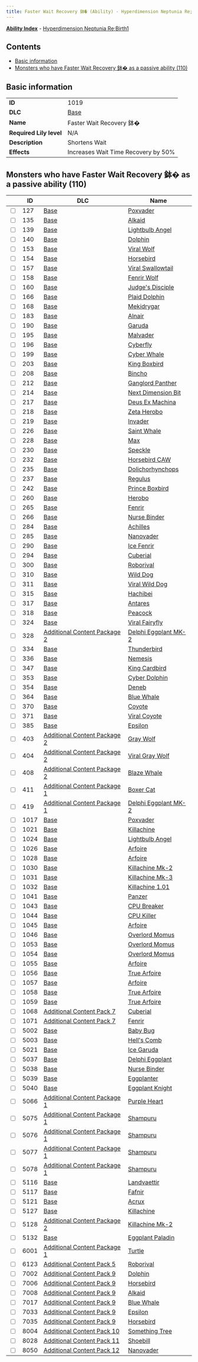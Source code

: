 ```yaml
---
title: Faster Wait Recovery 鉢� (Ability) - Hyperdimension Neptunia Re;Birth1
---
```


[**Ability Index**](/neptunia/rb1/ability/index.html) - [Hyperdimension Neptunia Re;Birth1](/neptunia/rb1)

## Contents

- [Basic information](#basic-information)
- [Monsters who have Faster Wait Recovery 鉢� as a passive ability (110)](#monsters-who-have-faster-wait-recovery-鉢�-as-a-passive-ability-110)

## Basic information

|   |   |
| -- | -- |
| **ID** | 1019
**DLC** | [Base](/neptunia/rb1/dlc/1-base.html)
**Name** | Faster Wait Recovery 鉢�
**Required Lily level** | N/A
**Description** | Shortens Wait
**Effects** | Increases Wait Time Recovery by 50% |


## Monsters who have Faster Wait Recovery 鉢� as a passive ability (110)

|    | ID | DLC | Name |
| -- | -- | --- | ---- |
| <input type="checkbox" id="rb1-monster-1-127" class="trackbox" /> | 127 | [Base](/neptunia/rb1/dlc/1-base.html) | [Poxvader](/neptunia/rb1/monster/1-127-poxvader.html) |
| <input type="checkbox" id="rb1-monster-1-135" class="trackbox" /> | 135 | [Base](/neptunia/rb1/dlc/1-base.html) | [Alkaid](/neptunia/rb1/monster/1-135-alkaid.html) |
| <input type="checkbox" id="rb1-monster-1-139" class="trackbox" /> | 139 | [Base](/neptunia/rb1/dlc/1-base.html) | [Lightbulb Angel](/neptunia/rb1/monster/1-139-lightbulb-angel.html) |
| <input type="checkbox" id="rb1-monster-1-140" class="trackbox" /> | 140 | [Base](/neptunia/rb1/dlc/1-base.html) | [Dolphin](/neptunia/rb1/monster/1-140-dolphin.html) |
| <input type="checkbox" id="rb1-monster-1-153" class="trackbox" /> | 153 | [Base](/neptunia/rb1/dlc/1-base.html) | [Viral Wolf](/neptunia/rb1/monster/1-153-viral-wolf.html) |
| <input type="checkbox" id="rb1-monster-1-154" class="trackbox" /> | 154 | [Base](/neptunia/rb1/dlc/1-base.html) | [Horsebird](/neptunia/rb1/monster/1-154-horsebird.html) |
| <input type="checkbox" id="rb1-monster-1-157" class="trackbox" /> | 157 | [Base](/neptunia/rb1/dlc/1-base.html) | [Viral Swallowtail](/neptunia/rb1/monster/1-157-viral-swallowtail.html) |
| <input type="checkbox" id="rb1-monster-1-158" class="trackbox" /> | 158 | [Base](/neptunia/rb1/dlc/1-base.html) | [Fenrir Wolf](/neptunia/rb1/monster/1-158-fenrir-wolf.html) |
| <input type="checkbox" id="rb1-monster-1-160" class="trackbox" /> | 160 | [Base](/neptunia/rb1/dlc/1-base.html) | [Judge's Disciple](/neptunia/rb1/monster/1-160-judges-disciple.html) |
| <input type="checkbox" id="rb1-monster-1-166" class="trackbox" /> | 166 | [Base](/neptunia/rb1/dlc/1-base.html) | [Plaid Dolphin](/neptunia/rb1/monster/1-166-plaid-dolphin.html) |
| <input type="checkbox" id="rb1-monster-1-168" class="trackbox" /> | 168 | [Base](/neptunia/rb1/dlc/1-base.html) | [Mekidrygar](/neptunia/rb1/monster/1-168-mekidrygar.html) |
| <input type="checkbox" id="rb1-monster-1-183" class="trackbox" /> | 183 | [Base](/neptunia/rb1/dlc/1-base.html) | [Alnair](/neptunia/rb1/monster/1-183-alnair.html) |
| <input type="checkbox" id="rb1-monster-1-190" class="trackbox" /> | 190 | [Base](/neptunia/rb1/dlc/1-base.html) | [Garuda](/neptunia/rb1/monster/1-190-garuda.html) |
| <input type="checkbox" id="rb1-monster-1-195" class="trackbox" /> | 195 | [Base](/neptunia/rb1/dlc/1-base.html) | [Malvader](/neptunia/rb1/monster/1-195-malvader.html) |
| <input type="checkbox" id="rb1-monster-1-196" class="trackbox" /> | 196 | [Base](/neptunia/rb1/dlc/1-base.html) | [Cyberfly](/neptunia/rb1/monster/1-196-cyberfly.html) |
| <input type="checkbox" id="rb1-monster-1-199" class="trackbox" /> | 199 | [Base](/neptunia/rb1/dlc/1-base.html) | [Cyber Whale](/neptunia/rb1/monster/1-199-cyber-whale.html) |
| <input type="checkbox" id="rb1-monster-1-203" class="trackbox" /> | 203 | [Base](/neptunia/rb1/dlc/1-base.html) | [King Boxbird](/neptunia/rb1/monster/1-203-king-boxbird.html) |
| <input type="checkbox" id="rb1-monster-1-208" class="trackbox" /> | 208 | [Base](/neptunia/rb1/dlc/1-base.html) | [Bincho](/neptunia/rb1/monster/1-208-bincho.html) |
| <input type="checkbox" id="rb1-monster-1-212" class="trackbox" /> | 212 | [Base](/neptunia/rb1/dlc/1-base.html) | [Ganglord Panther](/neptunia/rb1/monster/1-212-ganglord-panther.html) |
| <input type="checkbox" id="rb1-monster-1-214" class="trackbox" /> | 214 | [Base](/neptunia/rb1/dlc/1-base.html) | [Next Dimension Bit](/neptunia/rb1/monster/1-214-next-dimension-bit.html) |
| <input type="checkbox" id="rb1-monster-1-217" class="trackbox" /> | 217 | [Base](/neptunia/rb1/dlc/1-base.html) | [Deus Ex Machina](/neptunia/rb1/monster/1-217-deus-ex-machina.html) |
| <input type="checkbox" id="rb1-monster-1-218" class="trackbox" /> | 218 | [Base](/neptunia/rb1/dlc/1-base.html) | [Zeta Herobo](/neptunia/rb1/monster/1-218-zeta-herobo.html) |
| <input type="checkbox" id="rb1-monster-1-219" class="trackbox" /> | 219 | [Base](/neptunia/rb1/dlc/1-base.html) | [Invader](/neptunia/rb1/monster/1-219-invader.html) |
| <input type="checkbox" id="rb1-monster-1-226" class="trackbox" /> | 226 | [Base](/neptunia/rb1/dlc/1-base.html) | [Saint Whale](/neptunia/rb1/monster/1-226-saint-whale.html) |
| <input type="checkbox" id="rb1-monster-1-228" class="trackbox" /> | 228 | [Base](/neptunia/rb1/dlc/1-base.html) | [Max](/neptunia/rb1/monster/1-228-max.html) |
| <input type="checkbox" id="rb1-monster-1-230" class="trackbox" /> | 230 | [Base](/neptunia/rb1/dlc/1-base.html) | [Speckle](/neptunia/rb1/monster/1-230-speckle.html) |
| <input type="checkbox" id="rb1-monster-1-232" class="trackbox" /> | 232 | [Base](/neptunia/rb1/dlc/1-base.html) | [Horsebird CAW](/neptunia/rb1/monster/1-232-horsebird-caw.html) |
| <input type="checkbox" id="rb1-monster-1-235" class="trackbox" /> | 235 | [Base](/neptunia/rb1/dlc/1-base.html) | [Dolichorhynchops](/neptunia/rb1/monster/1-235-dolichorhynchops.html) |
| <input type="checkbox" id="rb1-monster-1-237" class="trackbox" /> | 237 | [Base](/neptunia/rb1/dlc/1-base.html) | [Regulus](/neptunia/rb1/monster/1-237-regulus.html) |
| <input type="checkbox" id="rb1-monster-1-242" class="trackbox" /> | 242 | [Base](/neptunia/rb1/dlc/1-base.html) | [Prince Boxbird](/neptunia/rb1/monster/1-242-prince-boxbird.html) |
| <input type="checkbox" id="rb1-monster-1-260" class="trackbox" /> | 260 | [Base](/neptunia/rb1/dlc/1-base.html) | [Herobo](/neptunia/rb1/monster/1-260-herobo.html) |
| <input type="checkbox" id="rb1-monster-1-265" class="trackbox" /> | 265 | [Base](/neptunia/rb1/dlc/1-base.html) | [Fenrir](/neptunia/rb1/monster/1-265-fenrir.html) |
| <input type="checkbox" id="rb1-monster-1-266" class="trackbox" /> | 266 | [Base](/neptunia/rb1/dlc/1-base.html) | [Nurse Binder](/neptunia/rb1/monster/1-266-nurse-binder.html) |
| <input type="checkbox" id="rb1-monster-1-284" class="trackbox" /> | 284 | [Base](/neptunia/rb1/dlc/1-base.html) | [Achilles](/neptunia/rb1/monster/1-284-achilles.html) |
| <input type="checkbox" id="rb1-monster-1-285" class="trackbox" /> | 285 | [Base](/neptunia/rb1/dlc/1-base.html) | [Nanovader](/neptunia/rb1/monster/1-285-nanovader.html) |
| <input type="checkbox" id="rb1-monster-1-290" class="trackbox" /> | 290 | [Base](/neptunia/rb1/dlc/1-base.html) | [Ice Fenrir](/neptunia/rb1/monster/1-290-ice-fenrir.html) |
| <input type="checkbox" id="rb1-monster-1-294" class="trackbox" /> | 294 | [Base](/neptunia/rb1/dlc/1-base.html) | [Cuberial](/neptunia/rb1/monster/1-294-cuberial.html) |
| <input type="checkbox" id="rb1-monster-1-300" class="trackbox" /> | 300 | [Base](/neptunia/rb1/dlc/1-base.html) | [Roborival](/neptunia/rb1/monster/1-300-roborival.html) |
| <input type="checkbox" id="rb1-monster-1-310" class="trackbox" /> | 310 | [Base](/neptunia/rb1/dlc/1-base.html) | [Wild Dog](/neptunia/rb1/monster/1-310-wild-dog.html) |
| <input type="checkbox" id="rb1-monster-1-311" class="trackbox" /> | 311 | [Base](/neptunia/rb1/dlc/1-base.html) | [Viral Wild Dog](/neptunia/rb1/monster/1-311-viral-wild-dog.html) |
| <input type="checkbox" id="rb1-monster-1-315" class="trackbox" /> | 315 | [Base](/neptunia/rb1/dlc/1-base.html) | [Hachibei](/neptunia/rb1/monster/1-315-hachibei.html) |
| <input type="checkbox" id="rb1-monster-1-317" class="trackbox" /> | 317 | [Base](/neptunia/rb1/dlc/1-base.html) | [Antares](/neptunia/rb1/monster/1-317-antares.html) |
| <input type="checkbox" id="rb1-monster-1-318" class="trackbox" /> | 318 | [Base](/neptunia/rb1/dlc/1-base.html) | [Peacock](/neptunia/rb1/monster/1-318-peacock.html) |
| <input type="checkbox" id="rb1-monster-1-324" class="trackbox" /> | 324 | [Base](/neptunia/rb1/dlc/1-base.html) | [Viral Fairyfly](/neptunia/rb1/monster/1-324-viral-fairyfly.html) |
| <input type="checkbox" id="rb1-monster-11-328" class="trackbox" /> | 328 | [Additional Content Package 2](/neptunia/rb1/dlc/11-pack2.html) | [Delphi Eggplant MK-2](/neptunia/rb1/monster/11-328-delphi-eggplant-mk-2.html) |
| <input type="checkbox" id="rb1-monster-1-334" class="trackbox" /> | 334 | [Base](/neptunia/rb1/dlc/1-base.html) | [Thunderbird](/neptunia/rb1/monster/1-334-thunderbird.html) |
| <input type="checkbox" id="rb1-monster-1-336" class="trackbox" /> | 336 | [Base](/neptunia/rb1/dlc/1-base.html) | [Nemesis](/neptunia/rb1/monster/1-336-nemesis.html) |
| <input type="checkbox" id="rb1-monster-1-347" class="trackbox" /> | 347 | [Base](/neptunia/rb1/dlc/1-base.html) | [King Cardbird](/neptunia/rb1/monster/1-347-king-cardbird.html) |
| <input type="checkbox" id="rb1-monster-1-353" class="trackbox" /> | 353 | [Base](/neptunia/rb1/dlc/1-base.html) | [Cyber Dolphin](/neptunia/rb1/monster/1-353-cyber-dolphin.html) |
| <input type="checkbox" id="rb1-monster-1-354" class="trackbox" /> | 354 | [Base](/neptunia/rb1/dlc/1-base.html) | [Deneb](/neptunia/rb1/monster/1-354-deneb.html) |
| <input type="checkbox" id="rb1-monster-1-364" class="trackbox" /> | 364 | [Base](/neptunia/rb1/dlc/1-base.html) | [Blue Whale](/neptunia/rb1/monster/1-364-blue-whale.html) |
| <input type="checkbox" id="rb1-monster-1-370" class="trackbox" /> | 370 | [Base](/neptunia/rb1/dlc/1-base.html) | [Coyote](/neptunia/rb1/monster/1-370-coyote.html) |
| <input type="checkbox" id="rb1-monster-1-371" class="trackbox" /> | 371 | [Base](/neptunia/rb1/dlc/1-base.html) | [Viral Coyote](/neptunia/rb1/monster/1-371-viral-coyote.html) |
| <input type="checkbox" id="rb1-monster-1-385" class="trackbox" /> | 385 | [Base](/neptunia/rb1/dlc/1-base.html) | [Epsilon](/neptunia/rb1/monster/1-385-epsilon.html) |
| <input type="checkbox" id="rb1-monster-11-403" class="trackbox" /> | 403 | [Additional Content Package 2](/neptunia/rb1/dlc/11-pack2.html) | [Gray Wolf](/neptunia/rb1/monster/11-403-gray-wolf.html) |
| <input type="checkbox" id="rb1-monster-11-404" class="trackbox" /> | 404 | [Additional Content Package 2](/neptunia/rb1/dlc/11-pack2.html) | [Viral Gray Wolf](/neptunia/rb1/monster/11-404-viral-gray-wolf.html) |
| <input type="checkbox" id="rb1-monster-11-408" class="trackbox" /> | 408 | [Additional Content Package 2](/neptunia/rb1/dlc/11-pack2.html) | [Blaze Whale](/neptunia/rb1/monster/11-408-blaze-whale.html) |
| <input type="checkbox" id="rb1-monster-10-411" class="trackbox" /> | 411 | [Additional Content Package 1](/neptunia/rb1/dlc/10-pack1.html) | [Boxer Cat](/neptunia/rb1/monster/10-411-boxer-cat.html) |
| <input type="checkbox" id="rb1-monster-10-419" class="trackbox" /> | 419 | [Additional Content Package 1](/neptunia/rb1/dlc/10-pack1.html) | [Delphi Eggplant MK-2](/neptunia/rb1/monster/10-419-delphi-eggplant-mk-2.html) |
| <input type="checkbox" id="rb1-monster-1-1017" class="trackbox" /> | 1017 | [Base](/neptunia/rb1/dlc/1-base.html) | [Poxvader](/neptunia/rb1/monster/1-1017-poxvader.html) |
| <input type="checkbox" id="rb1-monster-1-1021" class="trackbox" /> | 1021 | [Base](/neptunia/rb1/dlc/1-base.html) | [Killachine](/neptunia/rb1/monster/1-1021-killachine.html) |
| <input type="checkbox" id="rb1-monster-1-1024" class="trackbox" /> | 1024 | [Base](/neptunia/rb1/dlc/1-base.html) | [Lightbulb Angel](/neptunia/rb1/monster/1-1024-lightbulb-angel.html) |
| <input type="checkbox" id="rb1-monster-1-1026" class="trackbox" /> | 1026 | [Base](/neptunia/rb1/dlc/1-base.html) | [Arfoire](/neptunia/rb1/monster/1-1026-arfoire.html) |
| <input type="checkbox" id="rb1-monster-1-1028" class="trackbox" /> | 1028 | [Base](/neptunia/rb1/dlc/1-base.html) | [Arfoire](/neptunia/rb1/monster/1-1028-arfoire.html) |
| <input type="checkbox" id="rb1-monster-1-1030" class="trackbox" /> | 1030 | [Base](/neptunia/rb1/dlc/1-base.html) | [Killachine Mk-2](/neptunia/rb1/monster/1-1030-killachine-mk-2.html) |
| <input type="checkbox" id="rb1-monster-1-1031" class="trackbox" /> | 1031 | [Base](/neptunia/rb1/dlc/1-base.html) | [Killachine Mk-3](/neptunia/rb1/monster/1-1031-killachine-mk-3.html) |
| <input type="checkbox" id="rb1-monster-1-1032" class="trackbox" /> | 1032 | [Base](/neptunia/rb1/dlc/1-base.html) | [Killachine 1.01](/neptunia/rb1/monster/1-1032-killachine-1-01.html) |
| <input type="checkbox" id="rb1-monster-1-1041" class="trackbox" /> | 1041 | [Base](/neptunia/rb1/dlc/1-base.html) | [Panzer](/neptunia/rb1/monster/1-1041-panzer.html) |
| <input type="checkbox" id="rb1-monster-1-1043" class="trackbox" /> | 1043 | [Base](/neptunia/rb1/dlc/1-base.html) | [CPU Breaker](/neptunia/rb1/monster/1-1043-cpu-breaker.html) |
| <input type="checkbox" id="rb1-monster-1-1044" class="trackbox" /> | 1044 | [Base](/neptunia/rb1/dlc/1-base.html) | [CPU Killer](/neptunia/rb1/monster/1-1044-cpu-killer.html) |
| <input type="checkbox" id="rb1-monster-1-1045" class="trackbox" /> | 1045 | [Base](/neptunia/rb1/dlc/1-base.html) | [Arfoire](/neptunia/rb1/monster/1-1045-arfoire.html) |
| <input type="checkbox" id="rb1-monster-1-1046" class="trackbox" /> | 1046 | [Base](/neptunia/rb1/dlc/1-base.html) | [Overlord Momus](/neptunia/rb1/monster/1-1046-overlord-momus.html) |
| <input type="checkbox" id="rb1-monster-1-1053" class="trackbox" /> | 1053 | [Base](/neptunia/rb1/dlc/1-base.html) | [Overlord Momus](/neptunia/rb1/monster/1-1053-overlord-momus.html) |
| <input type="checkbox" id="rb1-monster-1-1054" class="trackbox" /> | 1054 | [Base](/neptunia/rb1/dlc/1-base.html) | [Overlord Momus](/neptunia/rb1/monster/1-1054-overlord-momus.html) |
| <input type="checkbox" id="rb1-monster-1-1055" class="trackbox" /> | 1055 | [Base](/neptunia/rb1/dlc/1-base.html) | [Arfoire](/neptunia/rb1/monster/1-1055-arfoire.html) |
| <input type="checkbox" id="rb1-monster-1-1056" class="trackbox" /> | 1056 | [Base](/neptunia/rb1/dlc/1-base.html) | [True Arfoire](/neptunia/rb1/monster/1-1056-true-arfoire.html) |
| <input type="checkbox" id="rb1-monster-1-1057" class="trackbox" /> | 1057 | [Base](/neptunia/rb1/dlc/1-base.html) | [Arfoire](/neptunia/rb1/monster/1-1057-arfoire.html) |
| <input type="checkbox" id="rb1-monster-1-1058" class="trackbox" /> | 1058 | [Base](/neptunia/rb1/dlc/1-base.html) | [True Arfoire](/neptunia/rb1/monster/1-1058-true-arfoire.html) |
| <input type="checkbox" id="rb1-monster-1-1059" class="trackbox" /> | 1059 | [Base](/neptunia/rb1/dlc/1-base.html) | [True Arfoire](/neptunia/rb1/monster/1-1059-true-arfoire.html) |
| <input type="checkbox" id="rb1-monster-16-1068" class="trackbox" /> | 1068 | [Additional Content Pack 7](/neptunia/rb1/dlc/16-pack7.html) | [Cuberial](/neptunia/rb1/monster/16-1068-cuberial.html) |
| <input type="checkbox" id="rb1-monster-16-1071" class="trackbox" /> | 1071 | [Additional Content Pack 7](/neptunia/rb1/dlc/16-pack7.html) | [Fenrir](/neptunia/rb1/monster/16-1071-fenrir.html) |
| <input type="checkbox" id="rb1-monster-1-5002" class="trackbox" /> | 5002 | [Base](/neptunia/rb1/dlc/1-base.html) | [Baby Bug](/neptunia/rb1/monster/1-5002-baby-bug.html) |
| <input type="checkbox" id="rb1-monster-1-5003" class="trackbox" /> | 5003 | [Base](/neptunia/rb1/dlc/1-base.html) | [Hell's Comb](/neptunia/rb1/monster/1-5003-hells-comb.html) |
| <input type="checkbox" id="rb1-monster-1-5021" class="trackbox" /> | 5021 | [Base](/neptunia/rb1/dlc/1-base.html) | [Ice Garuda](/neptunia/rb1/monster/1-5021-ice-garuda.html) |
| <input type="checkbox" id="rb1-monster-1-5037" class="trackbox" /> | 5037 | [Base](/neptunia/rb1/dlc/1-base.html) | [Delphi Eggplant](/neptunia/rb1/monster/1-5037-delphi-eggplant.html) |
| <input type="checkbox" id="rb1-monster-1-5038" class="trackbox" /> | 5038 | [Base](/neptunia/rb1/dlc/1-base.html) | [Nurse Binder](/neptunia/rb1/monster/1-5038-nurse-binder.html) |
| <input type="checkbox" id="rb1-monster-1-5039" class="trackbox" /> | 5039 | [Base](/neptunia/rb1/dlc/1-base.html) | [Eggplanter](/neptunia/rb1/monster/1-5039-eggplanter.html) |
| <input type="checkbox" id="rb1-monster-1-5040" class="trackbox" /> | 5040 | [Base](/neptunia/rb1/dlc/1-base.html) | [Eggplant Knight](/neptunia/rb1/monster/1-5040-eggplant-knight.html) |
| <input type="checkbox" id="rb1-monster-10-5066" class="trackbox" /> | 5066 | [Additional Content Package 1](/neptunia/rb1/dlc/10-pack1.html) | [Purple Heart](/neptunia/rb1/monster/10-5066-purple-heart.html) |
| <input type="checkbox" id="rb1-monster-10-5075" class="trackbox" /> | 5075 | [Additional Content Package 1](/neptunia/rb1/dlc/10-pack1.html) | [Shampuru](/neptunia/rb1/monster/10-5075-shampuru.html) |
| <input type="checkbox" id="rb1-monster-10-5076" class="trackbox" /> | 5076 | [Additional Content Package 1](/neptunia/rb1/dlc/10-pack1.html) | [Shampuru](/neptunia/rb1/monster/10-5076-shampuru.html) |
| <input type="checkbox" id="rb1-monster-10-5077" class="trackbox" /> | 5077 | [Additional Content Package 1](/neptunia/rb1/dlc/10-pack1.html) | [Shampuru](/neptunia/rb1/monster/10-5077-shampuru.html) |
| <input type="checkbox" id="rb1-monster-10-5078" class="trackbox" /> | 5078 | [Additional Content Package 1](/neptunia/rb1/dlc/10-pack1.html) | [Shampuru](/neptunia/rb1/monster/10-5078-shampuru.html) |
| <input type="checkbox" id="rb1-monster-1-5116" class="trackbox" /> | 5116 | [Base](/neptunia/rb1/dlc/1-base.html) | [Landvaettir](/neptunia/rb1/monster/1-5116-landvaettir.html) |
| <input type="checkbox" id="rb1-monster-1-5117" class="trackbox" /> | 5117 | [Base](/neptunia/rb1/dlc/1-base.html) | [Fafnir](/neptunia/rb1/monster/1-5117-fafnir.html) |
| <input type="checkbox" id="rb1-monster-1-5121" class="trackbox" /> | 5121 | [Base](/neptunia/rb1/dlc/1-base.html) | [Acrux](/neptunia/rb1/monster/1-5121-acrux.html) |
| <input type="checkbox" id="rb1-monster-1-5127" class="trackbox" /> | 5127 | [Base](/neptunia/rb1/dlc/1-base.html) | [Killachine](/neptunia/rb1/monster/1-5127-killachine.html) |
| <input type="checkbox" id="rb1-monster-11-5128" class="trackbox" /> | 5128 | [Additional Content Package 2](/neptunia/rb1/dlc/11-pack2.html) | [Killachine Mk-2](/neptunia/rb1/monster/11-5128-killachine-mk-2.html) |
| <input type="checkbox" id="rb1-monster-1-5132" class="trackbox" /> | 5132 | [Base](/neptunia/rb1/dlc/1-base.html) | [Eggplant Paladin](/neptunia/rb1/monster/1-5132-eggplant-paladin.html) |
| <input type="checkbox" id="rb1-monster-10-6001" class="trackbox" /> | 6001 | [Additional Content Package 1](/neptunia/rb1/dlc/10-pack1.html) | [Turtle](/neptunia/rb1/monster/10-6001-turtle.html) |
| <input type="checkbox" id="rb1-monster-14-6123" class="trackbox" /> | 6123 | [Additional Content Pack 5](/neptunia/rb1/dlc/14-pack5.html) | [Roborival](/neptunia/rb1/monster/14-6123-roborival.html) |
| <input type="checkbox" id="rb1-monster-18-7002" class="trackbox" /> | 7002 | [Additional Content Pack 9](/neptunia/rb1/dlc/18-pack9.html) | [Dolphin](/neptunia/rb1/monster/18-7002-dolphin.html) |
| <input type="checkbox" id="rb1-monster-18-7006" class="trackbox" /> | 7006 | [Additional Content Pack 9](/neptunia/rb1/dlc/18-pack9.html) | [Horsebird](/neptunia/rb1/monster/18-7006-horsebird.html) |
| <input type="checkbox" id="rb1-monster-18-7008" class="trackbox" /> | 7008 | [Additional Content Pack 9](/neptunia/rb1/dlc/18-pack9.html) | [Alkaid](/neptunia/rb1/monster/18-7008-alkaid.html) |
| <input type="checkbox" id="rb1-monster-18-7017" class="trackbox" /> | 7017 | [Additional Content Pack 9](/neptunia/rb1/dlc/18-pack9.html) | [Blue Whale](/neptunia/rb1/monster/18-7017-blue-whale.html) |
| <input type="checkbox" id="rb1-monster-18-7033" class="trackbox" /> | 7033 | [Additional Content Pack 9](/neptunia/rb1/dlc/18-pack9.html) | [Epsilon](/neptunia/rb1/monster/18-7033-epsilon.html) |
| <input type="checkbox" id="rb1-monster-18-7035" class="trackbox" /> | 7035 | [Additional Content Pack 9](/neptunia/rb1/dlc/18-pack9.html) | [Horsebird](/neptunia/rb1/monster/18-7035-horsebird.html) |
| <input type="checkbox" id="rb1-monster-19-8004" class="trackbox" /> | 8004 | [Additional Content Pack 10](/neptunia/rb1/dlc/19-pack10.html) | [Something Tree](/neptunia/rb1/monster/19-8004-something-tree.html) |
| <input type="checkbox" id="rb1-monster-20-8028" class="trackbox" /> | 8028 | [Additional Content Pack 11](/neptunia/rb1/dlc/20-pack11.html) | [Shoebill](/neptunia/rb1/monster/20-8028-shoebill.html) |
| <input type="checkbox" id="rb1-monster-21-8050" class="trackbox" /> | 8050 | [Additional Content Pack 12](/neptunia/rb1/dlc/21-pack12.html) | [Nanovader](/neptunia/rb1/monster/21-8050-nanovader.html) |
